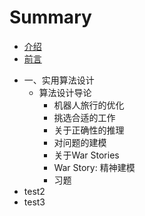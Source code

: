 # Summary

* [介绍](README.md)
* [前言](前言.md)

- 一、实用算法设计
  - 算法设计导论
    - 机器人旅行的优化
    - 挑选合适的工作
    - 关于正确性的推理
    - 对问题的建模
    - 关于War Stories  
    - War Story:   精神建模
    - 习题
- test2
- test3